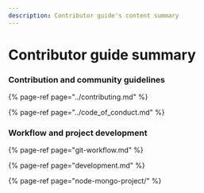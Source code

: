 ```yaml
---
description: Contributor guide's content summary
---
```


# Contributor guide summary

### Contribution and community guidelines

{% page-ref page="../contributing.md" %}

{% page-ref page="../code\_of\_conduct.md" %}

### Workflow and project development

{% page-ref page="git-workflow.md" %}

{% page-ref page="development.md" %}

{% page-ref page="node-mongo-project/" %}



